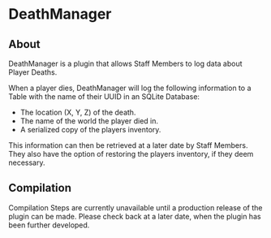 # DeathManager

## About

DeathManager is a plugin that allows Staff Members to log data about Player Deaths.

When a player dies, DeathManager will log the following information to a Table with the name of their UUID in
an SQLite Database:

- The location (X, Y, Z) of the death.
- The name of the world the player died in.
- A serialized copy of the players inventory.

This information can then be retrieved at a later date by Staff Members. They also have the option of
restoring the players inventory, if they deem necessary.

## Compilation

Compilation Steps are currently unavailable until a production release of the plugin can be made. Please
check back at a later date, when the plugin has been further developed.